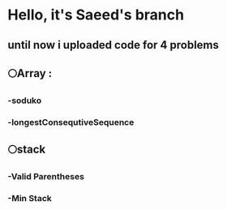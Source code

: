 # Hello, it's Saeed's branch

## until now i uploaded code for 4 problems
##  🌕Array :
###   -soduko
###   -longestConsequtiveSequence
##  🌕stack
###   -Valid Parentheses
###   -Min Stack
